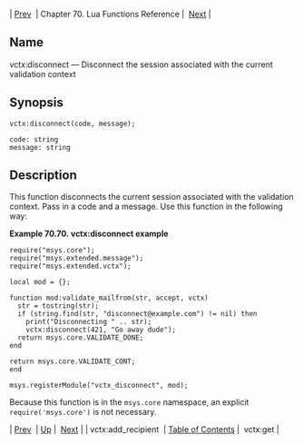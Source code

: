 | [Prev](lua.ref.vctx_add_recipient)  | Chapter 70. Lua Functions Reference |  [Next](lua.ref.vctx_get) |

<a name="lua.ref.vctx_disconnect"></a>
## Name

vctx:disconnect — Disconnect the session associated with the current validation context

<a name="idp19252768"></a>
## Synopsis

`vctx:disconnect(code, message);`

```
code: string
message: string
```
<a name="idp19255760"></a>
## Description

This function disconnects the current session associated with the validation context. Pass in a code and a message. Use this function in the following way:

<a name="lua.ref.vctx_disconnect.example"></a>

**Example 70.70. vctx:disconnect example**

```
require("msys.core");
require("msys.extended.message");
require("msys.extended.vctx");

local mod = {};

function mod:validate_mailfrom(str, accept, vctx)
  str = tostring(str);
  if (string.find(str, "disconnect@example.com") != nil) then
    print("Disconnecting " .. str);
    vctx:disconnect(421, "Go away dude");
  return msys.core.VALIDATE_DONE;
end

return msys.core.VALIDATE_CONT;
end

msys.registerModule("vctx_disconnect", mod);
```

Because this function is in the `msys.core` namespace, an explicit `require('msys.core')` is not necessary.

| [Prev](lua.ref.vctx_add_recipient)  | [Up](lua.function.details) |  [Next](lua.ref.vctx_get) |
| vctx:add_recipient  | [Table of Contents](index) |  vctx:get |

